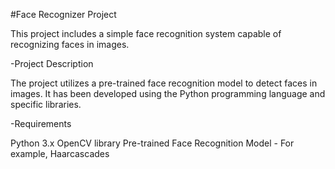 #Face Recognizer Project

This project includes a simple face recognition system capable of recognizing faces in images.

-Project Description

The project utilizes a pre-trained face recognition model to detect faces in images. It has been developed using the Python programming language and specific libraries.

-Requirements

Python 3.x
OpenCV library
Pre-trained Face Recognition Model - For example, Haarcascades
